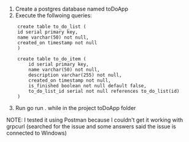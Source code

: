 1. Create a postgres database named toDoApp
2. Execute the follwoing queries:
```
    create table to_do_list (
	id serial primary key,
	name varchar(50) not null,
	created_on timestamp not null
    )
```
```
    create table to_do_item (
        id serial primary key,
        name varchar(50) not null,
        description varchar(255) not null,
        created_on timestamp not null,
        is_finished boolean not null default false,
        to_do_list_id serial not null references to_do_list(id)
    )
```
3. Run go run . while in the project toDoApp folder
 
NOTE:  I tested it using Postman because I couldn't get it working with grpcurl (searched for the issue and some answers said the issue is connected to Windows)
